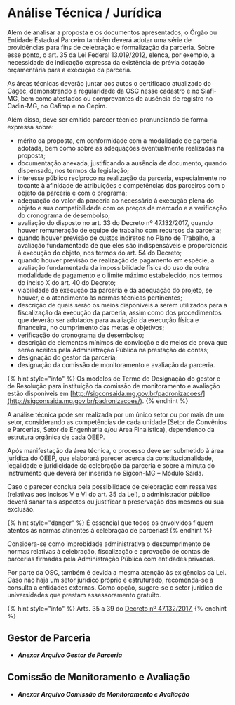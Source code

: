 # Análise Técnica / Jurídica

Além de analisar a proposta e os documentos apresentados, o Órgão ou Entidade Estadual Parceiro também deverá adotar uma série de providências para fins de celebração e formalização da parceria. Sobre esse ponto, o art. 35 da Lei Federal 13.019/2012, elenca, por exemplo, a necessidade de indicação expressa da existência de prévia dotação orçamentária para a execução da parceria.&#x20;

As áreas técnicas deverão juntar aos autos o certificado atualizado do Cagec, demonstrando a regularidade da OSC nesse cadastro e no Siafi-MG, bem como atestados ou comprovantes de ausência de registro no Cadin-MG, no Cafimp e no Cepim.&#x20;

Além disso, deve ser emitido parecer técnico pronunciando de forma expressa sobre:&#x20;

* mérito da proposta, em conformidade com a modalidade de parceria adotada, bem como sobre as adequações eventualmente realizadas na proposta;&#x20;
* documentação anexada, justificando a ausência de documento, quando dispensado, nos termos da legislação;&#x20;
* interesse público recíproco na realização da parceria, especialmente no tocante à afinidade de atribuições e competências dos parceiros com o objeto da parceria e com o programa;&#x20;
* adequação do valor da parceria ao necessário à execução plena do objeto e sua compatibilidade com os preços de mercado e a verificação do cronograma de desembolso;
* avaliação do disposto no art. 33 do Decreto nº 47.132/2017, quando houver remuneração de equipe de trabalho com recursos da parceria;
* quando houver previsão de custos indiretos no Plano de Trabalho, a avaliação fundamentada de que eles são indispensáveis e proporcionais à execução do objeto, nos termos do art. 54 do Decreto;&#x20;
* quando houver previsão de realização de pagamento em espécie, a avaliação fundamentada da impossibilidade física do uso de outra modalidade de pagamento e o limite máximo estabelecido, nos termos do inciso X do art. 40 do Decreto;&#x20;
* viabilidade de execução da parceria e da adequação do projeto, se houver, e o atendimento às normas técnicas pertinentes;
* descrição de quais serão os meios disponíveis a serem utilizados para a fiscalização da execução da parceria, assim como dos procedimentos que deverão ser adotados para avaliação da execução física e financeira, no cumprimento das metas e objetivos;&#x20;
* verificação do cronograma de desembolso;&#x20;
* descrição de elementos mínimos de convicção e de meios de prova que serão aceitos pela Administração Pública na prestação de contas;
* &#x20;designação do gestor da parceria;
* &#x20;designação da comissão de monitoramento e avaliação da parceria.

{% hint style="info" %}
Os modelos de Termo de Designação do gestor e de Resolução para instituição da comissão de monitoramento e avaliação estão disponíveis em [http://sigconsaida.mg.gov.br/padronizacoes/](http://sigconsaida.mg.gov.br/padronizacoes/).
{% endhint %}

A análise técnica pode ser realizada por um único setor ou por mais de um setor, considerando as competências de cada unidade (Setor de Convênios e Parcerias, Setor de Engenharia e/ou Área Finalística), dependendo da estrutura orgânica de cada OEEP.

Após manifestação da área técnica, o processo deve ser submetido à área jurídica do OEEP, que elaborará parecer acerca da constitucionalidade, legalidade e juridicidade da celebração da parceria e sobre a minuta do instrumento que deverá ser inserida no Sigcon-MG – Módulo Saída.&#x20;

Caso o parecer conclua pela possibilidade de celebração com ressalvas (relativas aos incisos V e VI do art. 35 da Lei), o administrador público deverá sanar tais aspectos ou justificar a preservação dos mesmos ou sua exclusão.

{% hint style="danger" %}
É essencial que todos os envolvidos fiquem atentos às normas atinentes à celebração de parcerias!
{% endhint %}

Considera-se como improbidade administrativa o descumprimento de normas relativas à celebração, fiscalização e aprovação de contas de parcerias firmadas pela Administração Pública com entidades privadas.

Por parte da OSC, também é devida a mesma atenção às exigências da Lei. Caso não haja um setor jurídico próprio e estruturado, recomenda-se a consulta a entidades externas. Como opção, sugere-se o setor jurídico de universidades que prestam assessoramento gratuito.

{% hint style="info" %}
Arts. 35 a 39 do [Decreto nº 47.132/2017.](https://www.almg.gov.br/consulte/legislacao/completa/completa-nova-min.html?tipo=DEC\&num=47132\&ano=2017)
{% endhint %}

## Gestor de Parceria

* _**Anexar Arquivo Gestor de Parceria**_



## Comissão de Monitoramento e Avaliação

* _**Anexar Arquivo Comissão de Monitoramento e Avaliação**_&#x20;
